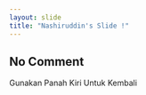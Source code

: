 ```yaml
---
layout: slide
title: "Nashiruddin's Slide !"
---
```

No Comment
---
Gunakan Panah Kiri Untuk Kembali
